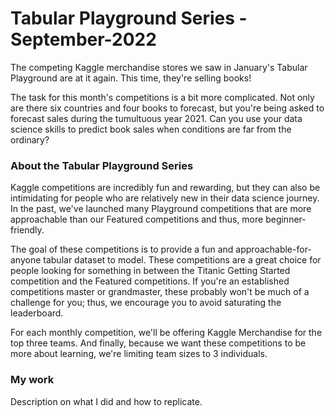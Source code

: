 # Tabular Playground Series - September-2022
The competing Kaggle merchandise stores we saw in January's Tabular Playground are at it again. This time, they're selling books!

The task for this month's competitions is a bit more complicated. Not only are there six countries and four books to forecast, but you're being asked to forecast sales during the tumultuous year 2021. Can you use your data science skills to predict book sales when conditions are far from the ordinary?

### About the Tabular Playground Series
Kaggle competitions are incredibly fun and rewarding, but they can also be intimidating for people who are relatively new in their data science journey. In the past, we've launched many Playground competitions that are more approachable than our Featured competitions and thus, more beginner-friendly.

The goal of these competitions is to provide a fun and approachable-for-anyone tabular dataset to model. These competitions are a great choice for people looking for something in between the Titanic Getting Started competition and the Featured competitions. If you're an established competitions master or grandmaster, these probably won't be much of a challenge for you; thus, we encourage you to avoid saturating the leaderboard.

For each monthly competition, we'll be offering Kaggle Merchandise for the top three teams. And finally, because we want these competitions to be more about learning, we're limiting team sizes to 3 individuals.

### My work
Description on what I did and how to replicate.
